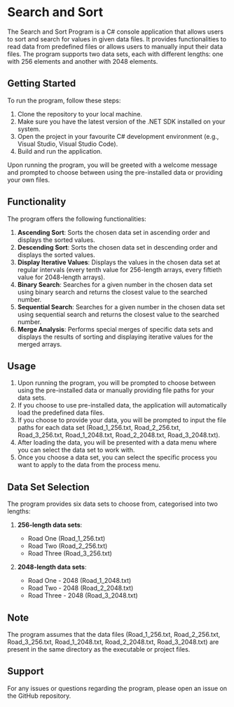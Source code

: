 # Search and Sort

The Search and Sort Program is a C# console application that allows users to sort and search for values in given data files. It provides functionalities to read data from predefined files or allows users to manually input their data files. The program supports two data sets, each with different lengths: one with 256 elements and another with 2048 elements.

## Getting Started

To run the program, follow these steps:

1. Clone the repository to your local machine.
2. Make sure you have the latest version of the .NET SDK installed on your system.
3. Open the project in your favourite C# development environment (e.g., Visual Studio, Visual Studio Code).
4. Build and run the application.

Upon running the program, you will be greeted with a welcome message and prompted to choose between using the pre-installed data or providing your own files.

## Functionality

The program offers the following functionalities:

1. **Ascending Sort**: Sorts the chosen data set in ascending order and displays the sorted values.
2. **Descending Sort**: Sorts the chosen data set in descending order and displays the sorted values.
3. **Display Iterative Values**: Displays the values in the chosen data set at regular intervals (every tenth value for 256-length arrays, every fiftieth value for 2048-length arrays).
4. **Binary Search**: Searches for a given number in the chosen data set using binary search and returns the closest value to the searched number.
5. **Sequential Search**: Searches for a given number in the chosen data set using sequential search and returns the closest value to the searched number.
6. **Merge Analysis**: Performs special merges of specific data sets and displays the results of sorting and displaying iterative values for the merged arrays.

## Usage

1. Upon running the program, you will be prompted to choose between using the pre-installed data or manually providing file paths for your data sets.
2. If you choose to use pre-installed data, the application will automatically load the predefined data files.
3. If you choose to provide your data, you will be prompted to input the file paths for each data set (Road_1_256.txt, Road_2_256.txt, Road_3_256.txt, Road_1_2048.txt, Road_2_2048.txt, Road_3_2048.txt).
4. After loading the data, you will be presented with a data menu where you can select the data set to work with.
5. Once you choose a data set, you can select the specific process you want to apply to the data from the process menu.

## Data Set Selection

The program provides six data sets to choose from, categorised into two lengths:

1. **256-length data sets**:
   - Road One (Road_1_256.txt)
   - Road Two (Road_2_256.txt)
   - Road Three (Road_3_256.txt)

2. **2048-length data sets**:
   - Road One - 2048 (Road_1_2048.txt)
   - Road Two - 2048 (Road_2_2048.txt)
   - Road Three - 2048 (Road_3_2048.txt)

## Note

The program assumes that the data files (Road_1_256.txt, Road_2_256.txt, Road_3_256.txt, Road_1_2048.txt, Road_2_2048.txt, Road_3_2048.txt) are present in the same directory as the executable or project files.

## Support

For any issues or questions regarding the program, please open an issue on the GitHub repository.

